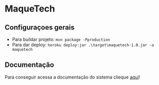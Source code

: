 # MaqueTech

## Configuraçoes gerais

* Para buildar projeto: ``mvn package -Pproduction``
* Para dar deploy: ``heroku deploy:jar .\target\maquetech-1.0.jar -a maquetech``

## Documentação

Para conseguir acessa a documentação do sistema clieque [aqui](https://catolicasc-my.sharepoint.com/:f:/g/personal/luis_albino_catolicasc_edu_br/EpZd-9SRVG1KnwBzTpQwy3sB0nkg9hVd22bg3kG0EFneFQ?e=x52mrr)!

[//]: # (# MaqueTech)

[//]: # ()
[//]: # (This project can be used as a starting point to create your own Vaadin application with Spring Boot.)

[//]: # (It contains all the necessary configuration and some placeholder files to get you started.)

[//]: # ()
[//]: # (## Running the application)

[//]: # ()
[//]: # (The project is a standard Maven project. To run it from the command line,)

[//]: # (type `mvnw` &#40;Windows&#41;, or `./mvnw` &#40;Mac & Linux&#41;, then open)

[//]: # (http://localhost:8080 in your browser.)

[//]: # ()
[//]: # (You can also import the project to your IDE of choice as you would with any)

[//]: # (Maven project. Read more on [how to import Vaadin projects to different IDEs]&#40;https://vaadin.com/docs/latest/guide/step-by-step/importing&#41; &#40;Eclipse, IntelliJ IDEA, NetBeans, and VS Code&#41;.)

[//]: # ()
[//]: # (## Deploying to Production)

[//]: # ()
[//]: # (To create a production build, call `mvnw clean package -Pproduction` &#40;Windows&#41;,)

[//]: # (or `./mvnw clean package -Pproduction` &#40;Mac & Linux&#41;.)

[//]: # (This will build a JAR file with all the dependencies and front-end resources,)

[//]: # (ready to be deployed. The file can be found in the `target` folder after the build completes.)

[//]: # ()
[//]: # (Once the JAR file is built, you can run it using)

[//]: # (`java -jar target/maquetech-1.0-SNAPSHOT.jar`)

[//]: # ()
[//]: # (## Project structure)

[//]: # ()
[//]: # (- `MainLayout.java` in `src/main/java` contains the navigation setup &#40;i.e., the)

[//]: # (  side/top bar and the main menu&#41;. This setup uses)

[//]: # (  [App Layout]&#40;https://vaadin.com/docs/components/app-layout&#41;.)

[//]: # (- `views` package in `src/main/java` contains the server-side Java views of your application.)

[//]: # (- `views` folder in `frontend/` contains the client-side JavaScript views of your application.)

[//]: # (- `themes` folder in `frontend/` contains the custom CSS styles.)

[//]: # ()
[//]: # (## Useful links)

[//]: # ()
[//]: # (- Read the documentation at [vaadin.com/docs]&#40;https://vaadin.com/docs&#41;.)

[//]: # (- Follow the tutorial at [vaadin.com/docs/latest/tutorial/overview]&#40;https://vaadin.com/docs/latest/tutorial/overview&#41;.)

[//]: # (- Create new projects at [start.vaadin.com]&#40;https://start.vaadin.com/&#41;.)

[//]: # (- Search UI components and their usage examples at [vaadin.com/docs/latest/components]&#40;https://vaadin.com/docs/latest/components&#41;.)

[//]: # (- View use case applications that demonstrate Vaadin capabilities at [vaadin.com/examples-and-demos]&#40;https://vaadin.com/examples-and-demos&#41;.)

[//]: # (- Build any UI without custom CSS by discovering Vaadin's set of [CSS utility classes]&#40;https://vaadin.com/docs/styling/lumo/utility-classes&#41;. )

[//]: # (- Find a collection of solutions to common use cases at [cookbook.vaadin.com]&#40;https://cookbook.vaadin.com/&#41;.)

[//]: # (- Find add-ons at [vaadin.com/directory]&#40;https://vaadin.com/directory&#41;.)

[//]: # (- Ask questions on [Stack Overflow]&#40;https://stackoverflow.com/questions/tagged/vaadin&#41; or join our [Discord channel]&#40;https://discord.gg/MYFq5RTbBn&#41;.)

[//]: # (- Report issues, create pull requests in [GitHub]&#40;https://github.com/vaadin&#41;.)
